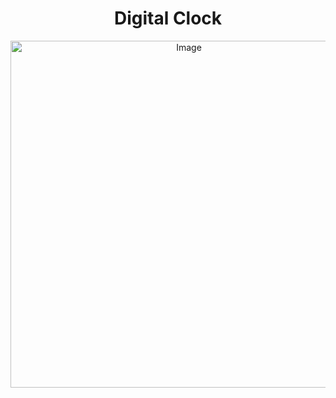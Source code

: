 <h1 align="center">Digital Clock</h1>
<p align="center">
  <img src="https://codemyui.com/wp-content/uploads/2017/04/digital-clock-animation.gif" alt="Image" style="width: 555px; display: block; margin: 0 auto;" />
</p>
